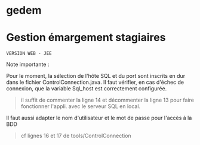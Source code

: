 # gedem
Gestion émargement  stagiaires
==============================


	VERSION WEB - JEE



Note importante :

Pour le moment, la sélection de l'hôte SQL et du port sont inscrits en dur dans le fichier ControlConnection.java.
Il faut vérifier, en cas d'échec de connexion, que la variable Sql_host est correctement configurée.

> il suffit de commenter la ligne 14 et décommenter la ligne 13 pour faire fonctionner l'appli. avec le serveur SQL en local.

Il faut aussi adapter le nom d'utilisateur et le mot de passe pour l'accès à la BDD
> cf lignes 16 et 17 de tools/ControlConnection


